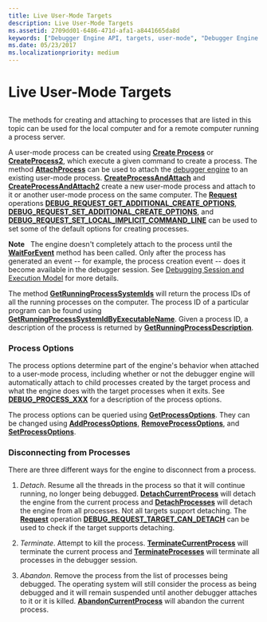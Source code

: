 ```yaml
---
title: Live User-Mode Targets
description: Live User-Mode Targets
ms.assetid: 2709dd01-6486-471d-afa1-a8441665da8d
keywords: ["Debugger Engine API, targets, user-mode", "Debugger Engine API, disconnecting from a process", "Debugger Engine API, process options"]
ms.date: 05/23/2017
ms.localizationpriority: medium
---
```


# Live User-Mode Targets


## <span id="ddk_live_user_mode_targets_dbx"></span><span id="DDK_LIVE_USER_MODE_TARGETS_DBX"></span>


The methods for creating and attaching to processes that are listed in this topic can be used for the local computer and for a remote computer running a process server.

A user-mode process can be created using [**Create Process**](https://docs.microsoft.com/windows-hardware/drivers/ddi/dbgeng/nf-dbgeng-idebugclient5-createprocess) or [**CreateProcess2**](https://docs.microsoft.com/windows-hardware/drivers/ddi/dbgeng/nf-dbgeng-idebugclient5-createprocess2), which execute a given command to create a process. The method [**AttachProcess**](https://docs.microsoft.com/windows-hardware/drivers/ddi/dbgeng/nf-dbgeng-idebugclient5-attachprocess) can be used to attach the [debugger engine](introduction.md#debugger-engine) to an existing user-mode process. [**CreateProcessAndAttach**](https://docs.microsoft.com/windows-hardware/drivers/ddi/dbgeng/nf-dbgeng-idebugclient5-createprocessandattach) and [**CreateProcessAndAttach2**](https://docs.microsoft.com/windows-hardware/drivers/ddi/dbgeng/nf-dbgeng-idebugclient5-createprocessandattach2) create a new user-mode process and attach to it or another user-mode process on the same computer. The [**Request**](https://docs.microsoft.com/windows-hardware/drivers/ddi/dbgeng/nf-dbgeng-idebugadvanced3-request) operations [**DEBUG\_REQUEST\_GET\_ADDITIONAL\_CREATE\_OPTIONS**](https://docs.microsoft.com/windows-hardware/drivers/debugger/debug-request-get-additional-create-options), [**DEBUG\_REQUEST\_SET\_ADDITIONAL\_CREATE\_OPTIONS**](https://docs.microsoft.com/windows-hardware/drivers/debugger/debug-request-set-additional-create-options), and [**DEBUG\_REQUEST\_SET\_LOCAL\_IMPLICIT\_COMMAND\_LINE**](https://docs.microsoft.com/windows-hardware/drivers/debugger/debug-request-set-local-implicit-command-line) can be used to set some of the default options for creating processes.

**Note**   The engine doesn't completely attach to the process until the [**WaitForEvent**](https://docs.microsoft.com/windows-hardware/drivers/ddi/dbgeng/nf-dbgeng-idebugcontrol3-waitforevent) method has been called. Only after the process has generated an event -- for example, the process creation event -- does it become available in the debugger session. See [Debugging Session and Execution Model](debugging-session-and-execution-model.md) for more details.

 

The method [**GetRunningProcessSystemIds**](https://docs.microsoft.com/windows-hardware/drivers/ddi/dbgeng/nf-dbgeng-idebugclient5-getrunningprocesssystemids) will return the process IDs of all the running processes on the computer. The process ID of a particular program can be found using [**GetRunningProcessSystemIdByExecutableName**](https://docs.microsoft.com/windows-hardware/drivers/ddi/dbgeng/nf-dbgeng-idebugclient5-getrunningprocesssystemidbyexecutablename). Given a process ID, a description of the process is returned by [**GetRunningProcessDescription**](https://docs.microsoft.com/windows-hardware/drivers/ddi/dbgeng/nf-dbgeng-idebugclient5-getrunningprocessdescription).

### <span id="Process_Options"></span><span id="process_options"></span><span id="PROCESS_OPTIONS"></span>Process Options

The process options determine part of the engine's behavior when attached to a user-mode process, including whether or not the debugger engine will automatically attach to child processes created by the target process and what the engine does with the target processes when it exits. See [**DEBUG\_PROCESS\_XXX**](https://docs.microsoft.com/windows-hardware/drivers/debugger/debug-process-xxx) for a description of the process options.

The process options can be queried using [**GetProcessOptions**](https://docs.microsoft.com/windows-hardware/drivers/ddi/dbgeng/nf-dbgeng-idebugclient5-getprocessoptions). They can be changed using [**AddProcessOptions**](https://docs.microsoft.com/windows-hardware/drivers/ddi/dbgeng/nf-dbgeng-idebugclient5-addprocessoptions), [**RemoveProcessOptions**](https://docs.microsoft.com/windows-hardware/drivers/ddi/dbgeng/nf-dbgeng-idebugclient5-removeprocessoptions), and [**SetProcessOptions**](https://docs.microsoft.com/windows-hardware/drivers/ddi/dbgeng/nf-dbgeng-idebugclient5-setprocessoptions).

### <span id="Disconnecting_from_Processes"></span><span id="disconnecting_from_processes"></span><span id="DISCONNECTING_FROM_PROCESSES"></span>Disconnecting from Processes

There are three different ways for the engine to disconnect from a process.

1.  *Detach*. Resume all the threads in the process so that it will continue running, no longer being debugged. [**DetachCurrentProcess**](https://docs.microsoft.com/windows-hardware/drivers/ddi/dbgeng/nf-dbgeng-idebugclient5-detachcurrentprocess) will detach the engine from the current process and [**DetachProcesses**](https://docs.microsoft.com/windows-hardware/drivers/ddi/dbgeng/nf-dbgeng-idebugclient5-detachprocesses) will detach the engine from all processes. Not all targets support detaching. The [**Request**](https://docs.microsoft.com/windows-hardware/drivers/ddi/dbgeng/nf-dbgeng-idebugadvanced3-request) operation [**DEBUG\_REQUEST\_TARGET\_CAN\_DETACH**](https://docs.microsoft.com/windows-hardware/drivers/debugger/debug-request-target-can-detach) can be used to check if the target supports detaching.

2.  *Terminate*. Attempt to kill the process. [**TerminateCurrentProcess**](https://docs.microsoft.com/windows-hardware/drivers/ddi/dbgeng/nf-dbgeng-idebugclient5-terminatecurrentprocess) will terminate the current process and [**TerminateProcesses**](https://docs.microsoft.com/windows-hardware/drivers/ddi/dbgeng/nf-dbgeng-idebugclient5-terminateprocesses) will terminate all processes in the debugger session.

3.  *Abandon*. Remove the process from the list of processes being debugged. The operating system will still consider the process as being debugged and it will remain suspended until another debugger attaches to it or it is killed. [**AbandonCurrentProcess**](https://docs.microsoft.com/windows-hardware/drivers/ddi/dbgeng/nf-dbgeng-idebugclient5-abandoncurrentprocess) will abandon the current process.

 

 





